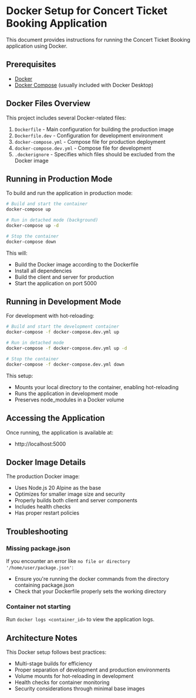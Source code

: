 # Docker Setup for Concert Ticket Booking Application

This document provides instructions for running the Concert Ticket Booking application using Docker.

## Prerequisites

- [Docker](https://docs.docker.com/get-docker/)
- [Docker Compose](https://docs.docker.com/compose/install/) (usually included with Docker Desktop)

## Docker Files Overview

This project includes several Docker-related files:

1. `Dockerfile` - Main configuration for building the production image
2. `Dockerfile.dev` - Configuration for development environment
3. `docker-compose.yml` - Compose file for production deployment
4. `docker-compose.dev.yml` - Compose file for development
5. `.dockerignore` - Specifies which files should be excluded from the Docker image

## Running in Production Mode

To build and run the application in production mode:

```bash
# Build and start the container
docker-compose up

# Run in detached mode (background)
docker-compose up -d

# Stop the container
docker-compose down
```

This will:
- Build the Docker image according to the Dockerfile
- Install all dependencies
- Build the client and server for production
- Start the application on port 5000

## Running in Development Mode

For development with hot-reloading:

```bash
# Build and start the development container
docker-compose -f docker-compose.dev.yml up

# Run in detached mode
docker-compose -f docker-compose.dev.yml up -d

# Stop the container
docker-compose -f docker-compose.dev.yml down
```

This setup:
- Mounts your local directory to the container, enabling hot-reloading
- Runs the application in development mode
- Preserves node_modules in a Docker volume

## Accessing the Application

Once running, the application is available at:

- http://localhost:5000

## Docker Image Details

The production Docker image:
- Uses Node.js 20 Alpine as the base
- Optimizes for smaller image size and security
- Properly builds both client and server components
- Includes health checks
- Has proper restart policies

## Troubleshooting

### Missing package.json

If you encounter an error like `no file or directory '/home/user/package.json'`:
- Ensure you're running the docker commands from the directory containing package.json
- Check that your Dockerfile properly sets the working directory

### Container not starting

Run `docker logs <container_id>` to view the application logs.

## Architecture Notes

This Docker setup follows best practices:
- Multi-stage builds for efficiency
- Proper separation of development and production environments
- Volume mounts for hot-reloading in development
- Health checks for container monitoring
- Security considerations through minimal base images